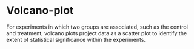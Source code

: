 # Volcano-plot
For experiments in which two groups are associated, such as the control and treatment, volcano plots project data as a scatter plot to identify the extent of statistical significance within the experiments.
